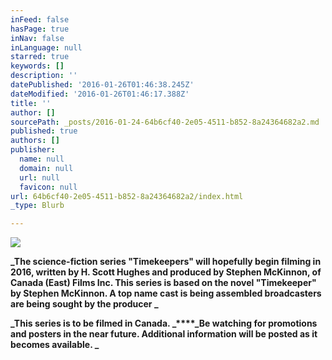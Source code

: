 ```yaml
---
inFeed: false
hasPage: true
inNav: false
inLanguage: null
starred: true
keywords: []
description: ''
datePublished: '2016-01-26T01:46:38.245Z'
dateModified: '2016-01-26T01:46:17.388Z'
title: ''
author: []
sourcePath: _posts/2016-01-24-64b6cf40-2e05-4511-b852-8a24364682a2.md
published: true
authors: []
publisher:
  name: null
  domain: null
  url: null
  favicon: null
url: 64b6cf40-2e05-4511-b852-8a24364682a2/index.html
_type: Blurb

---
```

![](https://the-grid-user-content.s3-us-west-2.amazonaws.com/db5eca6b-f8e0-48ba-b936-73cf0445c6b9.jpg)

**_The  science-fiction series "Timekeepers" will hopefully begin filming in 2016, written  by H. Scott Hughes and produced by Stephen McKinnon, of Canada (East) Films Inc.   This series is based on the  novel "Timekeeper" by Stephen McKinnon.  A top name cast is being assembled broadcasters are being sought by the producer _**

**_This series is to be filmed in Canada.  _****_Be watching for promotions and posters in the near future.  Additional information will be posted as it becomes available.  _**
